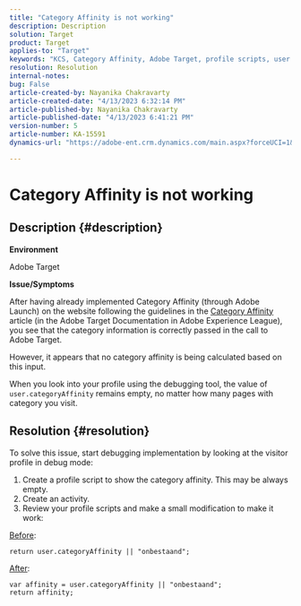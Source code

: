 ```yaml
---
title: "Category Affinity is not working"
description: Description
solution: Target
product: Target
applies-to: "Target"
keywords: "KCS, Category Affinity, Adobe Target, profile scripts, user.categoryAffinity"
resolution: Resolution
internal-notes: 
bug: False
article-created-by: Nayanika Chakravarty
article-created-date: "4/13/2023 6:32:14 PM"
article-published-by: Nayanika Chakravarty
article-published-date: "4/13/2023 6:41:21 PM"
version-number: 5
article-number: KA-15591
dynamics-url: "https://adobe-ent.crm.dynamics.com/main.aspx?forceUCI=1&pagetype=entityrecord&etn=knowledgearticle&id=adf3bd7f-29da-ed11-a7c7-6045bd0067ea"

---
```

# Category Affinity is not working

## Description {#description}


<b>Environment</b>

Adobe Target

<b>Issue/Symptoms</b>

After having already implemented Category Affinity (through Adobe Launch) on the website following the guidelines in the [Category Affinity](https://experienceleague.adobe.com/docs/target/using/audiences/visitor-profiles/category-affinity.html?lang=en) article (in the Adobe Target Documentation in Adobe Experience League), you see that the category information is correctly passed in the call to Adobe Target.

However, it appears that no category affinity is being calculated based on this input.

When you look into your profile using the debugging tool, the value of `user.categoryAffinity` remains empty, no matter how many pages with category you visit.


## Resolution {#resolution}


To solve this issue, start debugging implementation by looking at the visitor profile in debug mode:

1. Create a profile script to show the category affinity. This may be always empty.
2. Create an activity.
3. Review your profile scripts and make a small modification to make it work:


<u>Before</u>:


```
return user.categoryAffinity || "onbestaand";
```


<u>After</u>:


```
var affinity = user.categoryAffinity || "onbestaand";
return affinity;
```

